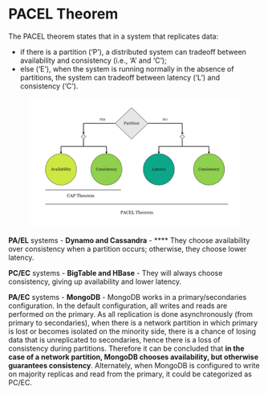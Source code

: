 # PACEL Theorem

The PACEL theorem states that in a system that replicates data:

* if there is a partition (‘P’), a distributed system can tradeoff between availability and consistency (i.e., ‘A’ and ‘C’);
* else (‘E’), when the system is running normally in the absence of partitions, the system can tradeoff between latency (‘L’) and consistency (‘C’).

<figure><img src="../.gitbook/assets/Diana Playground (11).jpg" alt=""><figcaption></figcaption></figure>

**PA/EL** systems - **Dynamo and Cassandra** - **** They choose availability over consistency when a partition occurs; otherwise, they choose lower latency.

**PC/EC** systems - **BigTable and HBase** - They will always choose consistency, giving up availability and lower latency.

**PA/EC** systems - **MongoDB** - MongoDB works in a primary/secondaries configuration. In the default configuration, all writes and reads are performed on the primary. As all replication is done asynchronously (from primary to secondaries), when there is a network partition in which primary is lost or becomes isolated on the minority side, there is a chance of losing data that is unreplicated to secondaries, hence there is a loss of consistency during partitions. Therefore it can be concluded that **in the case of a network partition, MongoDB chooses availability, but otherwise guarantees consistency**. Alternately, when MongoDB is configured to write on majority replicas and read from the primary, it could be categorized as PC/EC.

